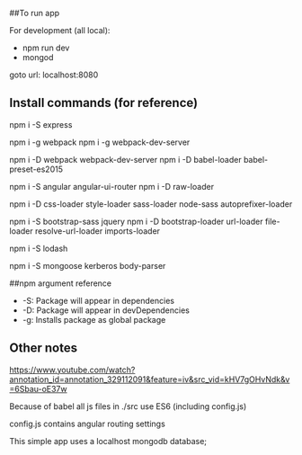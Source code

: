##To run app

For development (all local):<br/>
- npm run dev
- mongod

goto url: localhost:8080

## Install commands (for reference)

npm i -S express

npm i -g webpack
npm i -g webpack-dev-server

npm i -D webpack webpack-dev-server
npm i -D babel-loader babel-preset-es2015

npm i -S angular angular-ui-router
npm i -D raw-loader

npm i -D css-loader style-loader sass-loader node-sass autoprefixer-loader

npm i -S bootstrap-sass jquery
npm i -D bootstrap-loader url-loader file-loader resolve-url-loader imports-loader

npm i -S lodash

npm i -S mongoose kerberos body-parser

##npm argument reference

- -S: Package will appear in  dependencies<br/>
- -D: Package will appear in devDependencies<br/>
- -g: Installs package as global package

## Other notes

https://www.youtube.com/watch?annotation_id=annotation_329112091&feature=iv&src_vid=kHV7gOHvNdk&v=6Sbau-oE37w

Because of babel all js files in ./src use ES6
  (including config.js)

config.js contains angular routing settings

This simple app uses a localhost mongodb database;
